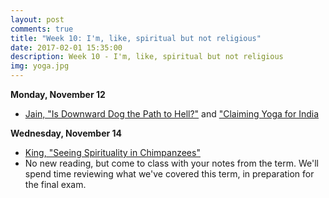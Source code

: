```yaml
---
layout: post
comments: true
title: "Week 10: I'm, like, spiritual but not religious"
date: 2017-02-01 15:35:00
description: Week 10 - I'm, like, spiritual but not religious
img: yoga.jpg
---
```


**Monday, November 12**
- [Jain, "Is Downward Dog the Path to Hell?"](http://religiondispatches.org/is-downward-dog-the-path-to-hell/) and ["Claiming Yoga for India](http://religiondispatches.org/claiming-yoga-for-india/)

**Wednesday, November 14**
- [King, "Seeing Spirituality in Chimpanzees"](https://www.theatlantic.com/science/archive/2016/03/chimpanzee-spirituality/475731/)
- No new reading, but come to class with your notes from the term. We'll spend time reviewing what we've covered this term, in preparation for the final exam.

